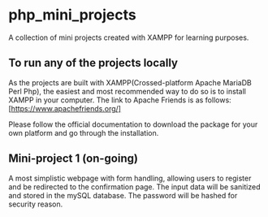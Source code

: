 # php_mini_projects
A collection of mini projects created with XAMPP for learning purposes.

## To run any of the projects locally
As the projects are built with XAMPP(Crossed-platform Apache MariaDB Perl Php), the easiest and most recommended way to do so is to install XAMPP in your computer.
The link to Apache Friends is as follows:
[https://www.apachefriends.org/]

Please follow the official documentation to download the package for your own platform and go through the installation.

## Mini-project 1 (on-going)
A most simplistic webpage with form handling, allowing users to register and be redirected to the confirmation page.
The input data will be sanitized and stored in the mySQL database.
The password will be hashed for security reason.
